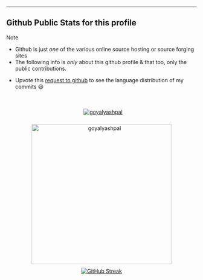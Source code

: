 <!--
2024-09-18
 -->




------
## Github Public Stats for this profile

> [!NOTE]
> * Github is just _one_ of the various online source hosting or source forging sites
> * The following info is _only_ about this github profile & that too, only the public contributions.


[user-lang-info]: https://github.com/orgs/community/discussions/18230

* Upvote this [request to github][user-lang-info] to see the language distribution of my commits 😃


<br/>


<p align="center">
&nbsp;
<a
  href="https://github.com/ryo-ma/github-profile-trophy"
  aria-details="https://github-profile-trophy.vercel.app"
>
  <img alt="goyalyashpal"
    style="vertical-align: middle; margin:5px"
    src="https://github-profile-trophy.vercel.app/?username=goyalyashpal&title=-Stars,-Reviews,-Followers&column=-1&margin-w=25&margin-h=25&theme=onedark"
  />
</a>
</p>

  <!-- align="center" float:center; -->

<p align="center">
&nbsp;
<img alt="goyalyashpal" width=370px
  style="vertical-align: middle; margin:5px"
  src="https://github-readme-stats.vercel.app/api?username=goyalyashpal&show_icons=true&locale=en&hide=stars&hide_rank=true&cache_seconds=86400&theme=onedark"
/>
&nbsp;
<a
  href="https://git.io/streak-stats"
  aria-details="https://github-readme-streak-stats.herokuapp.com/demo/"
>
  <img alt="GitHub Streak"
    style="vertical-align: middle; margin:5px;"
    src="https://github-readme-streak-stats.herokuapp.com?user=goyalyashpal&theme=onedark&date_format=%5BY%20%5DM%20j&mode=weekly&hide_current_streak=false&card_width=495px"
  />
</a>
</p>

<!--  -->
